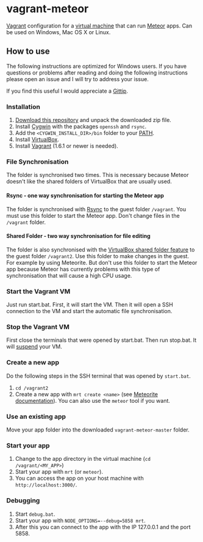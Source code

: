 vagrant-meteor
==============

[Vagrant](http://www.vagrantup.com/) configuration for a [virtual machine](http://en.wikipedia.org/wiki/Virtual_machine)
that can run [Meteor](https://www.meteor.com/) apps. Can be used on Windows, Mac OS X or Linux.

## How to use

The following instructions are optimized for Windows users.
If you have questions or problems after reading and doing the following instructions please open an issue and I will
try to address your issue.

If you find this useful I would appreciate a [Gittip](https://www.gittip.com/Sanjo/).

### Installation

1. [Download this repository](https://github.com/Sanjo/vagrant-meteor/archive/master.zip) and unpack the downloaded zip file.
2. Install [Cygwin](http://www.cygwin.com/install.html) with the packages `openssh` and `rsync`.
3. Add the `<CYGWIN_INSTALL_DIR>/bin` folder to your [PATH](http://geekswithblogs.net/renso/archive/2009/10/21/how-to-set-the-windows-path-in-windows-7.aspx).
4. Install [VirtualBox](https://www.virtualbox.org/wiki/Downloads).
5. Install [Vagrant](http://www.vagrantup.com/downloads.html) (1.6.1 or newer is needed).

### File Synchronisation

The folder is synchronised two times. This is necessary because Meteor doesn't like the shared folders of
VirtualBox that are usually used.

#### Rsync - one way synchronisation for starting the Meteor app

The folder is synchronised with [Rsync](http://docs.vagrantup.com/v2/synced-folders/rsync.html) to the guest folder `/vagrant`.
You must use this folder to start the Meteor app.
Don't change files in the `/vagrant` folder.

#### Shared Folder - two way synchronisation for file editing

The folder is also synchronised with the [VirtualBox shared folder feature](https://www.virtualbox.org/manual/ch04.html#sharedfolders) to the guest folder `/vagrant2`.
Use this folder to make changes in the guest. For example by using Meteorite.
But don't use this folder to start the Meteor app because Meteor has currently problems with this type of synchronisation that will cause a high CPU usage.

### Start the Vagrant VM

Just run start.bat. First, it will start the VM. Then it will open a SSH connection to the VM and start the automatic file synchronisation.

### Stop the Vagrant VM

First close the terminals that were opened by start.bat. Then run stop.bat. It will [suspend](https://docs.vagrantup.com/v2/cli/suspend.html) your VM.

### Create a new app

Do the following steps in the SSH terminal that was opened by `start.bat`.

1. `cd /vagrant2`
2. Create a new app with `mrt create <name>` (see [Meteorite documentation](https://github.com/oortcloud/meteorite/)).
   You can also use the `meteor` tool if you want.

### Use an existing app

Move your app folder into the downloaded `vagrant-meteor-master` folder.

### Start your app

1. Change to the app directory in the virtual machine (`cd /vagrant/<MY_APP>`)
2. Start your app with `mrt` (or `meteor`).
5. You can access the app on your host machine with `http://localhost:3000/`.

### Debugging

1. Start `debug.bat`.
2. Start your app with `NODE_OPTIONS=--debug=5858 mrt`.
3. After this you can connect to the app with the IP 127.0.0.1 and the port 5858.
